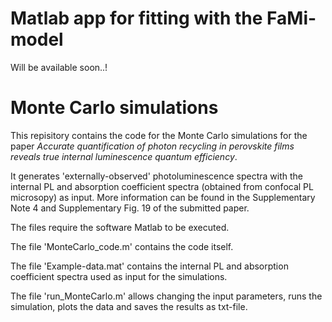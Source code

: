 # Matlab app for fitting with the FaMi-model

Will be available soon..!

# Monte Carlo simulations
This repisitory contains the code for the Monte Carlo simulations for the paper *Accurate quantification of photon recycling in perovskite films reveals true internal luminescence quantum efficiency*.

It generates 'externally-observed' photoluminescence spectra with the internal PL and absorption coefficient spectra (obtained from confocal PL microsopy) as input. More information can be found in the Supplementary Note 4 and Supplementary Fig. 19 of the submitted paper.

The files require the software Matlab to be executed.

The file 'MonteCarlo_code.m' contains the code itself.

The file 'Example-data.mat' contains the internal PL and absorption coefficient spectra used as input for the simulations.

The file 'run_MonteCarlo.m' allows changing the input parameters, runs the simulation, plots the data and saves the results as txt-file.


